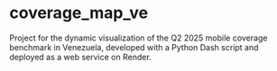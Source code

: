 # coverage_map_ve
Project for the dynamic visualization of the Q2 2025 mobile coverage benchmark in Venezuela, developed with a Python Dash script and deployed as a web service on Render.

